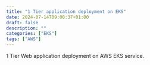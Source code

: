 ```yaml
---
title: "1 Tier application deployment on EKS"
date: 2024-07-14T09:00:37+01:00
draft: false 
description: ""
categories: ["EKS"]
tags: ["AWS"]
---
```


1 Tier Web application deployment on AWS EKS service.


